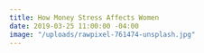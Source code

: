 ```yaml
---
title: How Money Stress Affects Women
date: 2019-03-25 11:00:00 -04:00
image: "/uploads/rawpixel-761474-unsplash.jpg"
---
```


